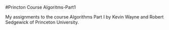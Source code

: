 #Princton Course Algoritms-Part1 

My assignments to the course Algorithms Part I by Kevin Wayne and Robert Sedgewick of Princeton University.
